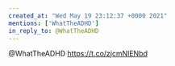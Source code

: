 ```yaml
---
created_at: "Wed May 19 23:12:37 +0000 2021"
mentions: ['WhatTheADHD']
in_reply_to: @WhatTheADHD
---
```


@WhatTheADHD https://t.co/zjcmNlENbd